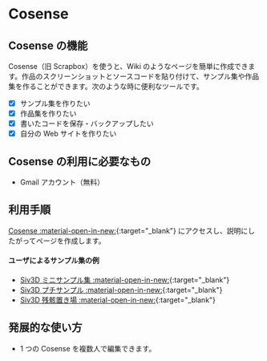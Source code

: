 # Cosense

## Cosense の機能
Cosense（旧 Scrapbox）を使うと、Wiki のようなページを簡単に作成できます。作品のスクリーンショットとソースコードを貼り付けて、サンプル集や作品集を作ることができます。次のような時に便利なツールです。

- [x] サンプル集を作りたい
- [x] 作品集を作りたい
- [x] 書いたコードを保存・バックアップしたい
- [x] 自分の Web サイトを作りたい

## Cosense の利用に必要なもの
- Gmail アカウント（無料）

## 利用手順
[Cosense :material-open-in-new:](https://scrapbox.io/){:target="_blank"} にアクセスし、説明にしたがってページを作成します。

#### ユーザによるサンプル集の例
- [Siv3D ミニサンプル集 :material-open-in-new:](https://scrapbox.io/voidproc-siv3d-examples/){:target="_blank"}
- [Siv3D プチサンプル :material-open-in-new:](https://scrapbox.io/Siv3D-small-sample/){:target="_blank"}
- [Siv3D 残骸置き場 :material-open-in-new:](https://scrapbox.io/raclamusi-siv3d-zangai/){:target="_blank"}

## 発展的な使い方
- 1 つの Cosense を複数人で編集できます。

